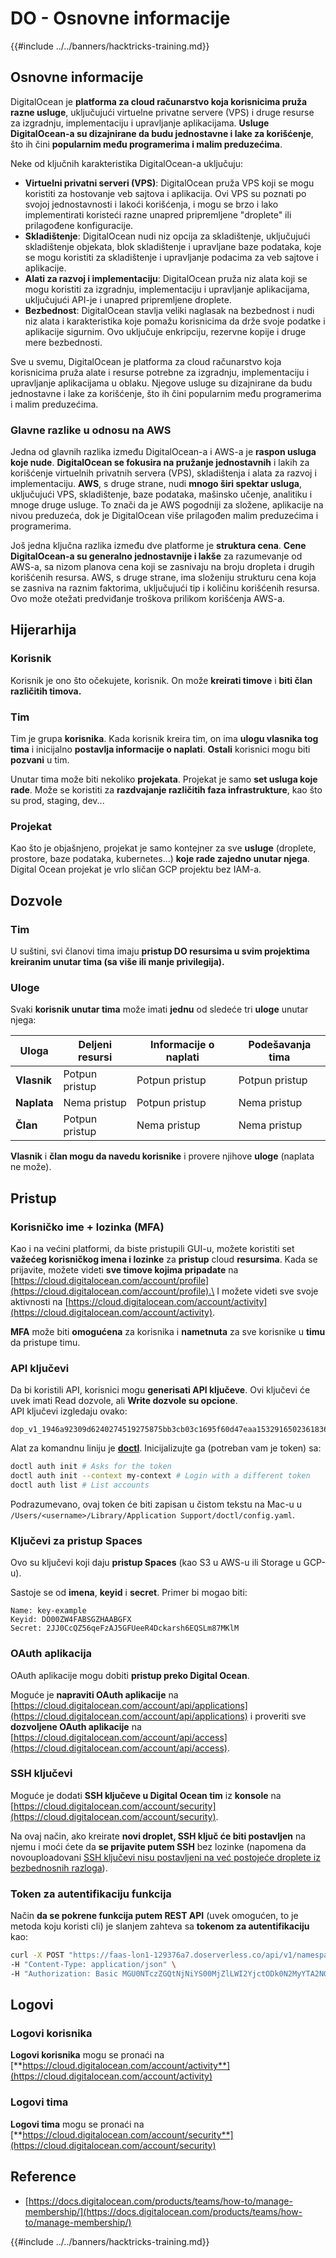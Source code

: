 # DO - Osnovne informacije

{{#include ../../banners/hacktricks-training.md}}

## Osnovne informacije

DigitalOcean je **platforma za cloud računarstvo koja korisnicima pruža razne usluge**, uključujući virtuelne privatne servere (VPS) i druge resurse za izgradnju, implementaciju i upravljanje aplikacijama. **Usluge DigitalOcean-a su dizajnirane da budu jednostavne i lake za korišćenje**, što ih čini **popularnim među programerima i malim preduzećima**.

Neke od ključnih karakteristika DigitalOcean-a uključuju:

- **Virtuelni privatni serveri (VPS)**: DigitalOcean pruža VPS koji se mogu koristiti za hostovanje veb sajtova i aplikacija. Ovi VPS su poznati po svojoj jednostavnosti i lakoći korišćenja, i mogu se brzo i lako implementirati koristeći razne unapred pripremljene "droplete" ili prilagođene konfiguracije.
- **Skladištenje**: DigitalOcean nudi niz opcija za skladištenje, uključujući skladištenje objekata, blok skladištenje i upravljane baze podataka, koje se mogu koristiti za skladištenje i upravljanje podacima za veb sajtove i aplikacije.
- **Alati za razvoj i implementaciju**: DigitalOcean pruža niz alata koji se mogu koristiti za izgradnju, implementaciju i upravljanje aplikacijama, uključujući API-je i unapred pripremljene droplete.
- **Bezbednost**: DigitalOcean stavlja veliki naglasak na bezbednost i nudi niz alata i karakteristika koje pomažu korisnicima da drže svoje podatke i aplikacije sigurnim. Ovo uključuje enkripciju, rezervne kopije i druge mere bezbednosti.

Sve u svemu, DigitalOcean je platforma za cloud računarstvo koja korisnicima pruža alate i resurse potrebne za izgradnju, implementaciju i upravljanje aplikacijama u oblaku. Njegove usluge su dizajnirane da budu jednostavne i lake za korišćenje, što ih čini popularnim među programerima i malim preduzećima.

### Glavne razlike u odnosu na AWS

Jedna od glavnih razlika između DigitalOcean-a i AWS-a je **raspon usluga koje nude**. **DigitalOcean se fokusira na pružanje jednostavnih** i lakih za korišćenje virtuelnih privatnih servera (VPS), skladištenja i alata za razvoj i implementaciju. **AWS**, s druge strane, nudi **mnogo širi spektar usluga**, uključujući VPS, skladištenje, baze podataka, mašinsko učenje, analitiku i mnoge druge usluge. To znači da je AWS pogodniji za složene, aplikacije na nivou preduzeća, dok je DigitalOcean više prilagođen malim preduzećima i programerima.

Još jedna ključna razlika između dve platforme je **struktura cena**. **Cene DigitalOcean-a su generalno jednostavnije i lakše** za razumevanje od AWS-a, sa nizom planova cena koji se zasnivaju na broju dropleta i drugih korišćenih resursa. AWS, s druge strane, ima složeniju strukturu cena koja se zasniva na raznim faktorima, uključujući tip i količinu korišćenih resursa. Ovo može otežati predviđanje troškova prilikom korišćenja AWS-a.

## Hijerarhija

### Korisnik

Korisnik je ono što očekujete, korisnik. On može **kreirati timove** i **biti član različitih timova.**

### **Tim**

Tim je grupa **korisnika**. Kada korisnik kreira tim, on ima **ulogu vlasnika tog tima** i inicijalno **postavlja informacije o naplati**. **Ostali** korisnici mogu biti **pozvani** u tim.

Unutar tima može biti nekoliko **projekata**. Projekat je samo **set usluga koje rade**. Može se koristiti za **razdvajanje različitih faza infrastrukture**, kao što su prod, staging, dev...

### Projekat

Kao što je objašnjeno, projekat je samo kontejner za sve **usluge** (droplete, prostore, baze podataka, kubernetes...) **koje rade zajedno unutar njega**.\
Digital Ocean projekat je vrlo sličan GCP projektu bez IAM-a.

## Dozvole

### Tim

U suštini, svi članovi tima imaju **pristup DO resursima u svim projektima kreiranim unutar tima (sa više ili manje privilegija).**

### Uloge

Svaki **korisnik unutar tima** može imati **jednu** od sledeće tri **uloge** unutar njega:

| Uloga       | Deljeni resursi | Informacije o naplati | Podešavanja tima |
| ----------- | ---------------- | --------------------- | ----------------- |
| **Vlasnik** | Potpun pristup   | Potpun pristup        | Potpun pristup    |
| **Naplata** | Nema pristup     | Potpun pristup        | Nema pristup      |
| **Član**    | Potpun pristup   | Nema pristup          | Nema pristup      |

**Vlasnik** i **član mogu da navedu korisnike** i provere njihove **uloge** (naplata ne može).

## Pristup

### Korisničko ime + lozinka (MFA)

Kao i na većini platformi, da biste pristupili GUI-u, možete koristiti set **važećeg korisničkog imena i lozinke** za **pristup** cloud **resursima**. Kada se prijavite, možete videti **sve timove kojima pripadate** na [https://cloud.digitalocean.com/account/profile](https://cloud.digitalocean.com/account/profile).\
I možete videti sve svoje aktivnosti na [https://cloud.digitalocean.com/account/activity](https://cloud.digitalocean.com/account/activity).

**MFA** može biti **omogućena** za korisnika i **nametnuta** za sve korisnike u **timu** da pristupe timu.

### API ključevi

Da bi koristili API, korisnici mogu **generisati API ključeve**. Ovi ključevi će uvek imati Read dozvole, ali **Write dozvole su opcione**.\
API ključevi izgledaju ovako:
```
dop_v1_1946a92309d6240274519275875bb3cb03c1695f60d47eaa1532916502361836
```
Alat za komandnu liniju je [**doctl**](https://github.com/digitalocean/doctl#installing-doctl). Inicijalizujte ga (potreban vam je token) sa:
```bash
doctl auth init # Asks for the token
doctl auth init --context my-context # Login with a different token
doctl auth list # List accounts
```
Podrazumevano, ovaj token će biti zapisan u čistom tekstu na Mac-u u `/Users/<username>/Library/Application Support/doctl/config.yaml`.

### Ključevi za pristup Spaces

Ovo su ključevi koji daju **pristup Spaces** (kao S3 u AWS-u ili Storage u GCP-u).

Sastoje se od **imena**, **keyid** i **secret**. Primer bi mogao biti:
```
Name: key-example
Keyid: DO00ZW4FABSGZHAABGFX
Secret: 2JJ0CcQZ56qeFzAJ5GFUeeR4Dckarsh6EQSLm87MKlM
```
### OAuth aplikacija

OAuth aplikacije mogu dobiti **pristup preko Digital Ocean**.

Moguće je **napraviti OAuth aplikacije** na [https://cloud.digitalocean.com/account/api/applications](https://cloud.digitalocean.com/account/api/applications) i proveriti sve **dozvoljene OAuth aplikacije** na [https://cloud.digitalocean.com/account/api/access](https://cloud.digitalocean.com/account/api/access).

### SSH ključevi

Moguće je dodati **SSH ključeve u Digital Ocean tim** iz **konsole** na [https://cloud.digitalocean.com/account/security](https://cloud.digitalocean.com/account/security).

Na ovaj način, ako kreirate **novi droplet, SSH ključ će biti postavljen** na njemu i moći ćete da **se prijavite putem SSH** bez lozinke (napomena da novouploadovani [SSH ključevi nisu postavljeni na već postojeće droplete iz bezbednosnih razloga](https://docs.digitalocean.com/products/droplets/how-to/add-ssh-keys/to-existing-droplet/)).

### Token za autentifikaciju funkcija

Način **da se pokrene funkcija putem REST API** (uvek omogućen, to je metoda koju koristi cli) je slanjem zahteva sa **tokenom za autentifikaciju** kao:
```bash
curl -X POST "https://faas-lon1-129376a7.doserverless.co/api/v1/namespaces/fn-c100c012-65bf-4040-1230-2183764b7c23/actions/functionname?blocking=true&result=true" \
-H "Content-Type: application/json" \
-H "Authorization: Basic MGU0NTczZGQtNjNiYS00MjZlLWI2YjctODk0N2MyYTA2NGQ4OkhwVEllQ2t4djNZN2x6YjJiRmFGc1FERXBySVlWa1lEbUxtRE1aRTludXA1UUNlU2VpV0ZGNjNqWnVhYVdrTFg="
```
## Logovi

### Logovi korisnika

**Logovi korisnika** mogu se pronaći na [**https://cloud.digitalocean.com/account/activity**](https://cloud.digitalocean.com/account/activity)

### Logovi tima

**Logovi tima** mogu se pronaći na [**https://cloud.digitalocean.com/account/security**](https://cloud.digitalocean.com/account/security)

## Reference

- [https://docs.digitalocean.com/products/teams/how-to/manage-membership/](https://docs.digitalocean.com/products/teams/how-to/manage-membership/)

{{#include ../../banners/hacktricks-training.md}}
